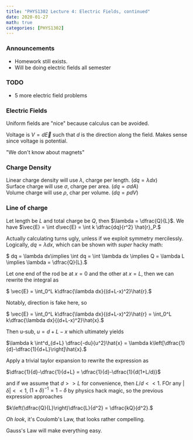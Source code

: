 ```yaml
---
title: "PHYS1302 Lecture 4: Electric Fields, continued"
date: 2020-01-27
math: true 
categories: [PHYS1302]
---
```


### Announcements

- Homework still exists.
- Will be doing electric fields all semester

### TODO

- 5 more electric field problems

### Electric Fields

Uniform fields are "nice" because calculus can be avoided.

Voltage is $V=d \vec{E}$ such that $d$ is the direction along the field. Makes sense since voltage is potential.

"We don't know about magnets"

### Charge Density

Linear charge density will use $\lambda$, charge per length. ($dq=\lambda dx$)  
Surface charge will use $\sigma$, charge per area. ($dq = \sigma dA$)  
Volume charge will use $\rho$, char per volume. ($dq=pdV$)

### Line of charge

Let length be $L$ and total charge be $Q$, then $\lambda = \dfrac{Q}{L}$. We have $\vec{E} = \int d\vec{E} = \int k \dfrac{dq}{r^2} \hat{r}_P.$

Actually calculating turns ugly, unless if we exploit symmetry mercilessly. Logically, $dq=\lambda dx$, which can be shown with *super* hacky math:

$ dq = \lambda dx\implies \int dq = \int \lambda dx \implies Q = \lambda L \implies \lambda = \dfrac{Q}{L}.$

Let one end of the rod be at $x=0$ and the other at $x=L$, then we can rewrite the integral as

$ \vec{E} = \int_0^L k\dfrac{\lambda dx}{(d+L-x)^2}\hat{r}.$

Notably, direction is fake here, so 

$ \vec{E} = \int_0^L k\dfrac{\lambda dx}{(d+L-x)^2}\hat{r} = \int_0^L k\dfrac{\lambda dx}{(d+L-x)^2}\hat{x}.$

Then u-sub, $u=d+L-x$ which ultimately yields 

$\lambda k \int^d_{d+L} \dfrac{-du}{u^2}\hat{x} = \lambda k\left[\dfrac{1}{d}-\dfrac{1}{d+L}\right]\hat{x}.$

Apply a trivial taylor expansion to rewrite the expression as 

$\dfrac{1}{d}-\dfrac{1}{d+L} = \dfrac{1}{d}-\dfrac{1}{d(1+L/d)}$

and if we assume that $d>>L$ for convenience, then $L/d <<1$. FOr any $\vert\delta\vert << 1$, $(1+\delta)^{-1}=1-\delta$ by physics hack magic, so the previous expression approaches 

$k\left(\dfrac{Q}{L}\right)\dfrac{L}{d^2} = \dfrac{kQ}{d^2}.$

*Oh look*, it's Coulomb's Law, that looks rather compelling.

Gauss's Law will make everything easy.
